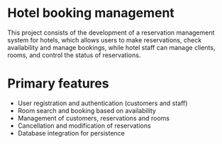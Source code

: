 # Hotel booking management


This project consists of the development of a reservation management system for hotels, which allows users to make reservations, check availability and manage bookings, while hotel staff can manage clients, rooms, and control the status of reservations.

# Primary features

- User registration and authentication (customers and staff)
- Room search and booking based on availability
- Management of customers, reservations and rooms
- Cancellation and modification of reservations
- Database integration for persistence

